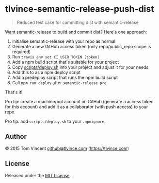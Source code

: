 # tlvince-semantic-release-push-dist

> Reduced test case for committing dist with semantic-release

Want semantic-release to build and commit dist? Here's one approach:

1. Initialise semantic-release with your repo as normal
2. Generate a new GitHub access token (only repo/public_repo scope is required)
3. Run `travis env set CI_USER_TOKEN [token]`
4. Add a npm build script that's suitable for your project
5. Copy [scripts/deploy.sh][] into your project and adjust it for your needs
6. Add this to as a npm deploy script
7. Add a predeploy script that runs the npm build script
8. Call `npm run deploy` after `semantic-release pre`

That's it!

Pro tip: create a machine/bot account on GitHub (generate a access token for
this account) and add it as a collaborator (with push access) to your repo.

Pro tip: add `scripts/deploy.sh` to your `.npmignore`.

[scripts/deploy.sh]: scripts/deploy.sh

## Author

© 2015 Tom Vincent <github@tlvince.com> (https://tlvince.com)

## License

Released under the [MIT License][].

[mit license]: http://tlvince.mit-license.org
